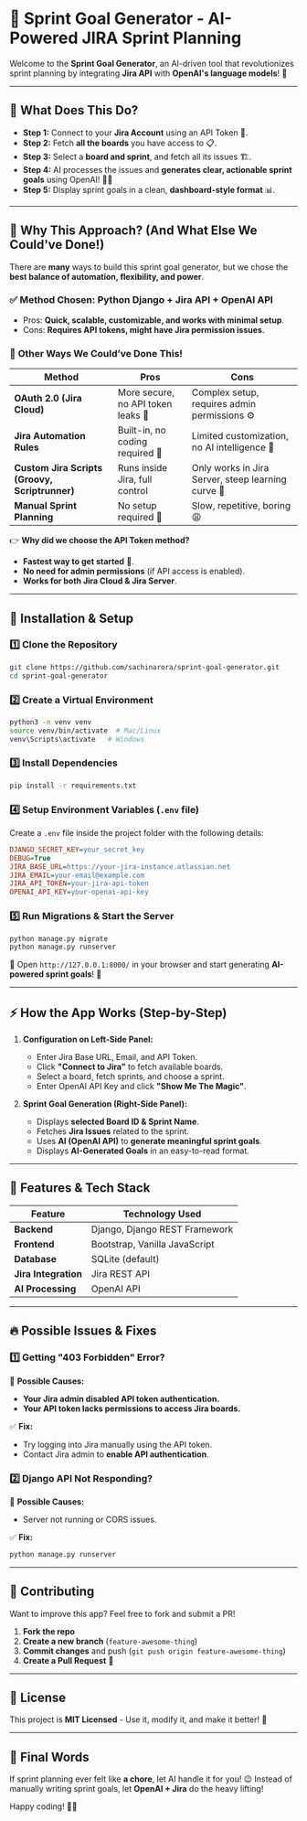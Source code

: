 # 🚀 Sprint Goal Generator - AI-Powered JIRA Sprint Planning

Welcome to the **Sprint Goal Generator**, an AI-driven tool that revolutionizes sprint planning by integrating **Jira API** with **OpenAI's language models**! 🎯

---

## 🎯 **What Does This Do?**
- **Step 1:** Connect to your **Jira Account** using an API Token 🔑.
- **Step 2:** Fetch **all the boards** you have access to 📋.
- **Step 3:** Select a **board and sprint**, and fetch all its issues 🏗️.
- **Step 4:** AI processes the issues and **generates clear, actionable sprint goals** using OpenAI! 🤖✨
- **Step 5:** Display sprint goals in a clean, **dashboard-style format** 📊.

---

## 🧐 **Why This Approach? (And What Else We Could've Done!)**
There are **many** ways to build this sprint goal generator, but we chose the **best balance of automation, flexibility, and power**.

### ✅ **Method Chosen: Python Django + Jira API + OpenAI API**
- Pros: **Quick, scalable, customizable, and works with minimal setup**.
- Cons: **Requires API tokens, might have Jira permission issues**.

### 🔄 **Other Ways We Could’ve Done This!**
| Method | Pros | Cons |
|--------|------|------|
| **OAuth 2.0 (Jira Cloud)** | More secure, no API token leaks 🔐 | Complex setup, requires admin permissions ⚙️ |
| **Jira Automation Rules** | Built-in, no coding required 🤖 | Limited customization, no AI intelligence 🧠 |
| **Custom Jira Scripts (Groovy, Scriptrunner)** | Runs inside Jira, full control | Only works in Jira Server, steep learning curve 📜 |
| **Manual Sprint Planning** | No setup required 🤷 | Slow, repetitive, boring 😩 |

👉 **Why did we choose the API Token method?**
- **Fastest way to get started** 🚀.
- **No need for admin permissions** (if API access is enabled).
- **Works for both Jira Cloud & Jira Server**.

---

## 🔧 **Installation & Setup**

### **1️⃣ Clone the Repository**
```sh
git clone https://github.com/sachinarora/sprint-goal-generator.git
cd sprint-goal-generator
```

### **2️⃣ Create a Virtual Environment**
```sh
python3 -m venv venv
source venv/bin/activate  # Mac/Linux
venv\Scripts\activate   # Windows
```

### **3️⃣ Install Dependencies**
```sh
pip install -r requirements.txt
```

### **4️⃣ Setup Environment Variables (`.env` file)**
Create a `.env` file inside the project folder with the following details:
```ini
DJANGO_SECRET_KEY=your_secret_key
DEBUG=True
JIRA_BASE_URL=https://your-jira-instance.atlassian.net
JIRA_EMAIL=your-email@example.com
JIRA_API_TOKEN=your-jira-api-token
OPENAI_API_KEY=your-openai-api-key
```

### **5️⃣ Run Migrations & Start the Server**
```sh
python manage.py migrate
python manage.py runserver
```

🚀 Open `http://127.0.0.1:8000/` in your browser and start generating **AI-powered sprint goals**! 🎉

---

## ⚡ **How the App Works (Step-by-Step)**

1. **Configuration on Left-Side Panel:**
   - Enter Jira Base URL, Email, and API Token.
   - Click **"Connect to Jira"** to fetch available boards.
   - Select a board, fetch sprints, and choose a sprint.
   - Enter OpenAI API Key and click **"Show Me The Magic"**.

2. **Sprint Goal Generation (Right-Side Panel):**
   - Displays **selected Board ID & Sprint Name**.
   - Fetches **Jira Issues** related to the sprint.
   - Uses **AI (OpenAI API)** to **generate meaningful sprint goals**.
   - Displays **AI-Generated Goals** in an easy-to-read format.

---

## 🚀 **Features & Tech Stack**
| Feature | Technology Used |
|---------|----------------|
| **Backend** | Django, Django REST Framework |
| **Frontend** | Bootstrap, Vanilla JavaScript |
| **Database** | SQLite (default) |
| **Jira Integration** | Jira REST API |
| **AI Processing** | OpenAI API |

---

## 🔥 **Possible Issues & Fixes**

### **1️⃣ Getting "403 Forbidden" Error?**
🔹 **Possible Causes:**
- **Your Jira admin disabled API token authentication.**
- **Your API token lacks permissions to access Jira boards.**

✅ **Fix:**
- Try logging into Jira manually using the API token.
- Contact Jira admin to **enable API authentication**.

### **2️⃣ Django API Not Responding?**
🔹 **Possible Causes:**
- Server not running or CORS issues.

✅ **Fix:**
```sh
python manage.py runserver
```

---

## 🤝 **Contributing**
Want to improve this app? Feel free to fork and submit a PR!

1. **Fork the repo**
2. **Create a new branch** (`feature-awesome-thing`)
3. **Commit changes** and push (`git push origin feature-awesome-thing`)
4. **Create a Pull Request** 🚀

---

## 📜 **License**
This project is **MIT Licensed** - Use it, modify it, and make it better! 🚀

---

## 🚀 **Final Words**
If sprint planning ever felt like **a chore**, let AI handle it for you! 😉
Instead of manually writing sprint goals, let **OpenAI + Jira** do the heavy lifting!

Happy coding! 🎯🔥
